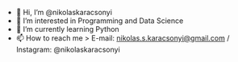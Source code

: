 - 👋 Hi, I’m @nikolaskaracsonyi
- 👀 I’m interested in Programming and Data Science
- 🌱 I’m currently learning Python
- 📫 How to reach me > E-mail: nikolas.s.karacsonyi@gmail.com / Instagram: @nikolaskaracsonyi

<!---
nikolaskaracsonyi/nikolaskaracsonyi is a ✨ special ✨ repository because its `README.md` (this file) appears on your GitHub profile.
You can click the Preview link to take a look at your changes.
--->
